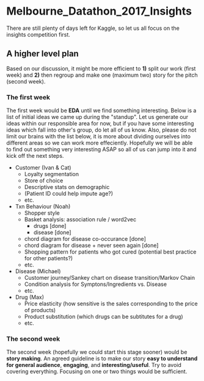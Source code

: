# Melbourne_Datathon_2017_Insights
There are still plenty of days left for Kaggle, so let us all focus on the insights competition first.

## A higher level plan
Based on our discussion, it might be more efficient to **1)** split our work (first week) and **2)** then regroup and make one (maximum two) story for the pitch (second week).

### The first week
The first week would be **EDA** until we find something interesting. 
Below is a list of initial ideas we came up during the "standup". Let us generate our ideas within our responsible area for now, but if you have some interesting ideas which fall into other's group, do let all of us know. Also, please do not limit our brains with the list below, it is more about dividing ourselves into different areas so we can work more effeciently. Hopefully we will be able to find out something very interesting ASAP so all of us can jump into it and kick off the next steps.

- Customer (Ivan & Cat)
  - Loyalty segmentation
  - Store of choice
  - Descriptive stats on demographic
  - (Patient ID could help impute age?)
  - etc.
- Txn Behaviour (Noah)
  - Shopper style
  - Basket analysis: association rule / word2vec
    - drugs [done]
    - disease [done]
  - chord diagram for disease co-occurance [done]
  - chord diagram for disease + never seen again [done]
  - Shopping pattern for patients who got cured (potential best practice for other patients?)
  - etc.
- Disease (Michael)
  - Customer journey/Sankey chart on disease transition/Markov Chain
  - Condition analysis for Symptons/Ingredients vs. Disease
  - etc.
- Drug (Max)
  - Price elasticity (how sensitive is the sales corresponding to the price of products)
  - Product substitution (which drugs can be subtitutes for a drug)
  - etc.
  
  
### The second week
The second week (hopefully we could start this stage sooner) would be **story making**.
An agreed guideline is to make our story **easy to understand for general audience**, **engaging**, and **interesting/useful**. Try to avoid covering everything. Focusing on one or two things would be sufficient.

